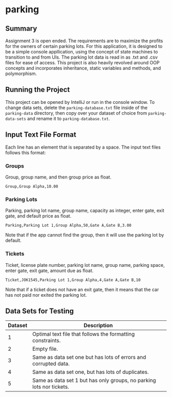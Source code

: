 # parking

## Summary
Assignment 3 is open ended. The requirements are to maximize the profits for the owners of certain parking lots. For this application, it is designed to be a simple console appllication, using the concept of state machines to transition to and from UIs. The parking lot data is read in as .txt and .csv files for ease of access. This project is also heavily revolved around OOP concepts and incorporates inheritance, static variables and methods, and polymorphism.

## Running the Project

This project can be opened by IntelliJ or run in the console window. To change data sets, delete the `parking-database.txt` file inside of the `parking-data` directory, then copy over your dataset of choice from `parking-data-sets` and rename it to `parking-database.txt`.

## Input Text File Format

Each line has an element that is separated by a space. The input text files follows this format:

### Groups

Group, group name, and then group price as float.

```
Group,Group Alpha,10.00
```

### Parking Lots

Parking, parking lot name, group name, capacity as integer, enter gate, exit gate, and default price as float.

```
Parking,Parking Lot 1,Group Alpha,50,Gate A,Gate B,3.00
```

Note that if the app cannot find the group, then it will use the parking lot by default.

### Tickets

Ticket, license plate number, parking lot name, group name, parking space, enter gate, exit gate, amount due as float.

```
Ticket,JOK1545,Parking Lot 1,Group Alpha,4,Gate A,Gate B,10
```

Note that if a ticket does not have an exit gate, then it means that the car has not paid nor exited the parking lot.

## Data Sets for Testing

| Dataset 	| Description                                                          	|
|---------	|----------------------------------------------------------------------	|
| 1       	| Optimal text file that follows the formatting constraints.           	|
| 2       	| Empty file.                                                          	|
| 3       	| Same as data set one but has lots of errors and corrupted data.      	|
| 4       	| Same as data set one, but has lots of duplicates.                    	|
| 5       	| Same as data set 1 but has only groups, no parking lots nor tickets. 	|
